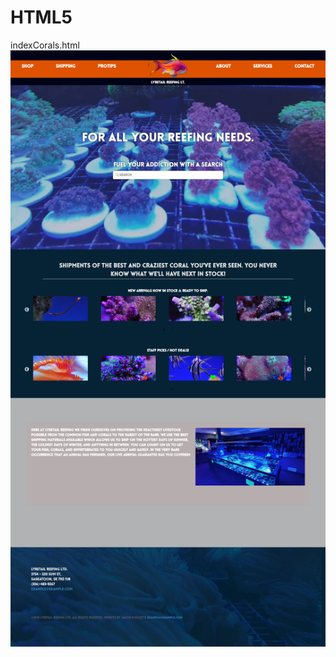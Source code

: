 # HTML5
indexCorals.html
![alt text](https://raw.githubusercontent.com/JasoneDDev/HTML5/master/img/coralPage.png)
